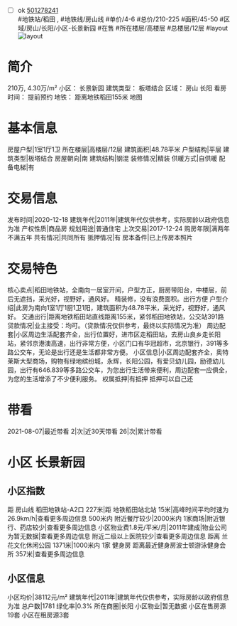 - [ ] ok [501278241](https://bj.5i5j.com/ershoufang/501278241.html)  
 #地铁站/稻田 ,  #地铁线/房山线
#单价/4-6 #总价/210-225 #面积/45-50   #区域/房山/长阳/小区-长景新园 #在售 #所在楼层/高楼层 #总楼层/12层 #layout 
![layout](http://image2a.5i5j.com/bdir/layout/390841.jpg_P5.jpg) 
# 简介 
 210万,  4.30万/m² 
小区： 长景新园
建筑类型： 板塔结合
区域： 房山 长阳
看房时间： 提前预约
地铁： 距离地铁稻田155米 地图
# 基本信息 
 房屋户型|1室1厅1卫
所在楼层|高楼层/12层
建筑面积|48.78平米
户型结构|平层
建筑类型|板塔结合
房屋朝向|南
建筑结构|钢混
装修情况|精装
供暖方式|自供暖
配备电梯|有
# 交易信息 
 发布时间|2020-12-18
建筑年代|2011年|建筑年代仅供参考，实际房龄以政府信息为准
产权性质|商品房
规划用途|普通住宅
上次交易|2017-12-24
购房年限|满两年不满五年
共有情况|共同所有
抵押情况|有
房本备件|已上传房本照片
# 交易特色 
 核心卖点|稻田地铁站，全南向一居室开间，户型方正，厨房带阳台，中楼层，前后无遮挡，采光好，视野好，通风好。 精装修，没有浪费面积。出行方便
户型介绍|此房为南向1室1厅1厨1卫1阳，建筑面积为48.78平米，采光好，视野好，通风好。
交通出行|距离地铁稻田站直线距离155米，紧邻稻田地铁站，公交站391路
贷款情况|业主接受：均可。（贷款情况仅供参考，最终以实际情况为准）
周边配套|小区周边生活配套齐全，出行位置好，进市区走稻田站，去房山良乡走长阳站，紧邻京港澳高速，出行非常方便，小区门口有华冠超市，北京银行，391等多路公交车，无论是出行还是生活都非常方便。
小区信息|小区周边配套齐全，奥特莱斯大型商场，购物有绿地缤纷城，永辉，长阳公园，有爱贝幼儿园，励德幼儿园，出行有646.839等多路公交车，为您出行生活带来便利，周边配套一应俱全，为您的生活增添了不少便利服务。
权属抵押|有抵押  抵押可以自己还
# 带看 
 2021-08-07|最近带看	 2|次|近30天带看	 26|次|累计带看
# 小区 长景新园
## 小区指数 
 距 房山线 稻田地铁站-A2口 227米|距 地铁稻田站北站 15米|高峰时间平均时速为26.9km/h|查看更多周边信息
500米内 附近餐厅较少|2000米内 1家商场|附近银行、药店较少|查看更多周边信息
小区物业费1.8元/平米/月|2011年建成|物业公司为暂无数据|查看更多周边信息
附近二级以上医院较少|查看更多周边信息
距离 兰花文化休闲公园 1371米|1000米内 1家 健身房
距离最近健身房波士顿游泳健身会所 357米|查看更多周边信息
## 小区信息 
 小区均价|38112元/m²
建筑年代|2011年|建筑年代仅供参考，实际房龄以政府信息为准
总户数|1781
绿化率|0.3%
所在商圈|长阳
小区物业|暂无数据
小区在售房源19套
小区在租房源3套
